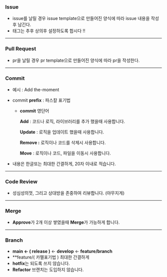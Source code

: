 ### **Issue**

- issue를 날릴 경우 issue template으로 만들어진 양식에 따라 issue 내용을 작성 후 남긴다.
- 태그는 추후 상의후 설정하도록 합시다 !!

---

### **Pull Request**

- pr을 날릴 경우 pr template으로 만들어진 양식에 따라 pr을 작성한다.

---

### **Commit**

- 예시 : Add the-moment
- commit **prefix** : 파스칼 표기법
    - **commit** 영단어
        
        **Add** : 코드나 로직, 라이브러리를 추가 했을때 사용합니다.
        
        **Update** : 로직을 업데이트 했을때 사용합니다.
        
        **Remove :** 로직이나 코드를 삭제시 사용합니다.
        
        **Move** : 로직이나 코드, 파일을 이동시 사용합니다.
        
- 내용은 한글또는 최대한 간결하게, 20자 이내로 적습니다.

---

### **Code Review**

- 성심성의껏, 그리고 상대방을 존중하여 리뷰합니다. (야무지게)

---

### **Merge**

- **Approve**가 2개 이상 쌓였을때 **Merge**가 가능하게 합니다.

---

### **Branch**

- **main ← ( release )** ← **develop** ← **feature/branch**
- **feature/( 카멜표기법 ) 최대한 간결하게
- **hotfix**는 되도록 쓰지 않습니다.
- **Refactor** 브랜치는 도입하지 않습니다.
